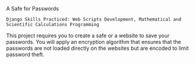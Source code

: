 A Safe for Passwords

    Django Skills Practiced: Web Scripts Development, Mathematical and Scientific Calculations Programming

This project requires you to create a safe or a website to save your passwords. You will apply an encryption algorithm that ensures that the passwords are not loaded directly on the websites but are encoded to limit password theft.
